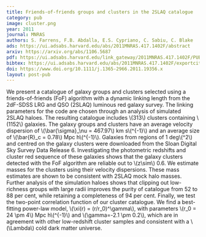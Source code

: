 ```yaml
---
title: Friends-of-friends groups and clusters in the 2SLAQ catalogue
category: pub
image: cluster.png
year: 2011
journal: MNRAS
authors: S. Farrens, F.B. Abdalla, E.S. Cypriano, C. Sabiu, C. Blake
ads: https://ui.adsabs.harvard.edu/abs/2011MNRAS.417.1402F/abstract
arxiv: https://arxiv.org/abs/1106.5687
pdf: https://ui.adsabs.harvard.edu/link_gateway/2011MNRAS.417.1402F/PUB_PDF
bibtex: https://ui.adsabs.harvard.edu/abs/2011MNRAS.417.1402F/exportcitation
doi: https://www.doi.org/10.1111/j.1365-2966.2011.19356.x
layout: post-pub
---
```

We present a catalogue of galaxy groups and clusters selected using a friends-of-friends (FoF) algorithm with a dynamic linking length from the 2dF-SDSS LRG and QSO (2SLAQ) luminous red galaxy survey. The linking parameters for the code are chosen through an analysis of simulated 2SLAQ haloes. The resulting catalogue includes \\(313\\) clusters containing \\(1152\\) galaxies. The galaxy groups and clusters have an average velocity dispersion of \\(\bar{\sigma}_\nu = 467.97\\) km s\\(^{-1}\\) and an average size of \\(\bar{R}_c  = 0.78\\) Mpc h\\(^{-1}\\). Galaxies from regions of 1 deg\\(^2\\) and centred on the galaxy clusters were downloaded from the Sloan Digital Sky Survey Data Release 6. Investigating the photometric redshifts and cluster red sequence of these galaxies shows that the galaxy clusters detected with the FoF algorithm are reliable out to \\(z\sim\\) 0.6. We estimate masses for the clusters using their velocity dispersions. These mass estimates are shown to be consistent with 2SLAQ mock halo masses. Further analysis of the simulation haloes shows that clipping out low-richness groups with large radii improves the purity of catalogue from 52 to 88 per cent, while retaining a completeness of 94 per cent. Finally, we test the two-point correlation function of our cluster catalogue. We find a best-fitting power-law model, \\(\xi(r) = (r/r_0)^\gamma\\), with parameters \\(r_0 = 24 \pm 4\\) Mpc h\\(^{-1}\\) and \\(\gamma=-2.1 \pm 0.2\\), which are in agreement with other low-redshift cluster samples and consistent with a \\(\Lambda\\) cold dark matter universe.
